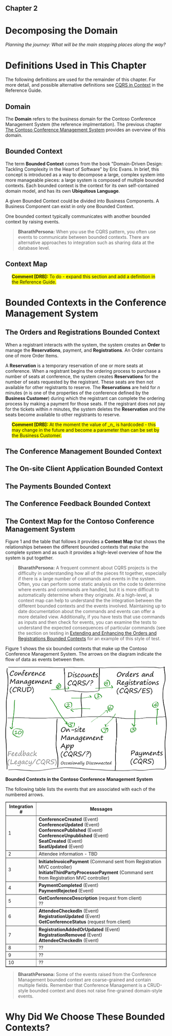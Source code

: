 ## Chapter 2
# Decomposing the Domain 

*Planning the journey: What will be the main stopping places along the way?*

# Definitions Used in This Chapter 

The following definitions are used for the remainder of this chapter. 
For more detail, and possible alternative definitions see [CQRS in 
Context][r_chapter1] in the Reference Guide. 

## Domain 

The **Domain** refers to the business domain for the Contoso Conference 
Management System (the reference implmentation). The previous chapter 
[The Contoso Conference Management System][j_chapter1] provides an 
overview of this domain. 

## Bounded Context 

The term **Bounded Context** comes from the book "Domain-Driven Design: 
Tackling Complexity in the Heart of Software" by Eric Evans. In brief, 
this concept is introduced as a way to decompose a large, complex system 
into more manageable pieces: a large system is composed of multiple 
bounded contexts. Each bounded context is the context for its own 
self-contained domain model, and has its own **Ubiquitous Language**.

A given Bounded Context could be divided into Business Components. 
A Business Component can exist in only one Bounded Context.

One bounded context typically communicates with another bounded context by raising events.

> **BharathPersona:** When you use the CQRS pattern, you often use
> events to communicate between bounded contexts. There are alternative
> approaches to integration such as sharing data at the database level.

## Context Map

<div style="margin-left:20px;margin-right:20px;">
  <span style="background-color:yellow;">
    <b>Comment [DRB]:</b>
	To do - expand this section and add a definition in the Reference Guide.
  </span>
</div>  

# Bounded Contexts in the Conference Management System 

## The Orders and Registrations Bounded Context

When a registrant interacts with the system, the system creates an 
**Order** to manage the **Reservations**, payment, and 
**Registrations**. An Order contains one of more Order Items. 

A **Reservation** is a temporary reservation of one or more seats at 
conference. When a registrant begins the ordering process to purchase a 
number of seats at conference, the system creates **Reservations** for 
the number of seats requested by the registrant. These seats are then 
not available for other registrants to reserve. The **Reservations** are 
held for _n_ minutes (_n_ is one of the properties of the conference 
defined by the **Business Customer**) during which the registrant can 
complete the ordering process by making a payment for those seats. If 
the registrant does not pay for the tickets within _n_ minutes, the 
system deletes the **Reservation** and the seats become available to 
other registrants to reserve. 

<div style="margin-left:20px;margin-right:20px;">
  <span style="background-color:yellow;">
    <b>Comment [DRB]:</b>
    At the moment the value of _n_ is hardcoded - this may change in the future and become a parameter than can be set by the Business Customer.
  </span>
</div>

## The Conference Management Bounded Context

## The On-site Client Application Bounded Context 

## The Payments Bounded Context 

## The Conference Feedback Bounded Context

## The Context Map for the Contoso Conference Management System

Figure 1 and the table that follows it provides a **Context Map** that 
shows the relationships between the different bounded contexts that make 
the complete system and as such it provides a high-level overview of how 
the system is put together. 

> **BharathPersona:** A frequent comment about CQRS projects is the
> difficulty in understanding how all of the pieces fit together,
> especially if there is a large number of commands and events in the
> system. Often, you can perform some static analysis on the code to
> determine where events and commands are handled, but it is more
> difficult to automatically determine where they originate. At a
> high-level, a context map can help to understand the the integration
> between the different bounded contexts and the events involved.
> Maintaining up to date documentation about the commands and events can
> offer a more detailed view. Additionally, if you have tests that use
> commands as inputs and then check for events, you can examine the
> tests to understand the expected consequences of particular commands
> (see the section on testing in [Extending and Enhancing the Orders and
> Registrations Bounded Contexts][j_chapter4] for an example of this
> style of test.

Figure 1 shows the six bounded contexts that make up the Contoso 
Conference Management System. The arrows on the diagram indicate the 
flow of data as events between them. 

![Figure 1][fig1]

**Bounded Contexts in the Contoso Conference Management System**

The following table lists the events that are associated with each of the numbered arrows.

<table border="1">
  <tr>
    <th>Integration #</th><th>Messages</th>
  </tr>
  <tr>
    <td>1</td>
    <td><b>ConferenceCreated</b> (Event)<br/>
      <b>ConferenceUpdated</b> (Event)<br/>
      <b>ConferencePublished</b> (Event)<br/>
      <b>ConferenceUnpublished</b> (Event)<br/>
      <b>SeatCreated</b> (Event)<br/>
      <b>SeatUpdated</b> (Event)<br/>
    </td>
  </tr>
  <tr>
    <td>2</td>
    <td>Attendee information - TBD</td>
  </tr>
  <tr>
    <td>3</td>
    <td>
      <b>InitiateInvoicePayment</b> (Command sent from Registration MVC controller)<br/>
      <b>InitiateThirdPartyProcessorPayment</b> (Command sent from Registration MVC controller)<br/>
    </td>
  </tr>
  <tr>
    <td>4</td>
    <td>
      <b>PaymentCompleted</b> (Event)<br/>
      <b>PaymentRejected</b> (Event)<br/>
    </td>
  </tr>
  <tr>
    <td>5</td>
    <td>
      <b>GetConferenceDescription</b> (request from client)<br/>
      ??
    </td>
  </tr>
  <tr>
    <td>6</td>
    <td>
      <b>AttendeeCheckedIn</b> (Event)<br/>
      <b>RegistrationUpdated</b> (Event)<br/>
      <b>GetConferenceStatus</b> (request from client)<br/>
    </td>
  </tr>
  <tr>
    <td>7</td>
    <td>
      <b>RegistrationAddedOrUpdated</b> (Event)<br/>
      <b>RegistrationRemoved</b> (Event)<br/>
      <b>AttendeeCheckedIn</b> (Event)<br/>
    </td>
  </tr>
  <tr>
    <td>8</td>
    <td>??</td>
  </tr>
  <tr>
    <td>9</td>
    <td>??</td>
  </tr>
  <tr>
    <td>10</td>
    <td>??</td>
  </tr>
</table>

> **BharathPersona:** Some of the events raised from the Conference
> Management bounded context are coarse-grained and contain multiple
> fields. Remember that Conference Management is a CRUD-style bounded
> context and does not raise fine-grained domain-style events.

# Why Did We Choose These Bounded Contexts? 


[j_chapter1]:     Journey_01_Introduction.markdown
[j_chapter4]:     Journey_04_ExtendingEnhancing.markdown
[r_chapter1]:     Reference_01_CQRSInContext.markdown

[fig1]:           images/Journey_02_BCs.png?raw=true